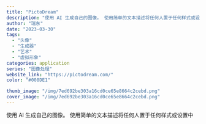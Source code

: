 ```yaml
---
title: "PictoDream"
description: "使用 AI 生成自己的图像。 使用简单的文本描述将任何人置于任何样式或设置中"
author: "瑞东"
date: "2023-03-30"
tags:
  - "头像"
  - "生成器"
  - "艺术"
  - "虚拟形象"
categories: application
series: "图像处理"
website_link: "https://pictodream.com/"
color: "#008DE1"

thumb_image: "/img/7ed692be303a16cd0ce65e8664c2cebd.png"
cover_image: "/img/7ed692be303a16cd0ce65e8664c2cebd.png"
---
```


使用 AI 生成自己的图像。 使用简单的文本描述将任何人置于任何样式或设置中
